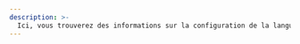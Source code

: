 ```yaml
---
description: >-
  Ici, vous trouverez des informations sur la configuration de la langue d'affichage de John-Bot.
---
```


